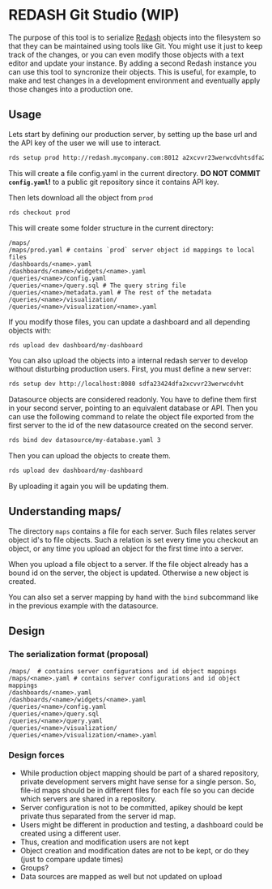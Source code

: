 # REDASH Git Studio (WIP)

The purpose of this tool is to serialize [Redash](http://redash.io) objects
into the filesystem so that they can be maintained using tools like Git.
You might use it just to keep track of the changes, or
you can even modify those objects with a text editor and update your instance.
By adding a second Redash instance you can use this tool to syncronize their objects.
This is useful, for example, to make and test changes in a development  environment
and eventually apply those changes into a production one.


## Usage

Lets start by defining our production server, by setting up the base url
and the API key of the user we will use to interact.

```bash
rds setup prod http://redash.mycompany.com:8012 a2xcvvr23werwcdvhtsdfa23424df
```

This will create a file config.yaml in the current directory.
**DO NOT COMMIT `config.yaml`!** to a public git repository since it contains API key.

Then lets download all the object from `prod`

```bash
rds checkout prod
```

This will create some folder structure in the current directory:

```
/maps/
/maps/prod.yaml # contains `prod` server object id mappings to local files
/dashboards/<name>.yaml
/dashboards/<name>/widgets/<name>.yaml
/queries/<name>/config.yaml
/queries/<name>/query.sql # The query string file
/queries/<name>/metadata.yaml # The rest of the metadata
/queries/<name>/visualization/
/queries/<name>/visualization/<name>.yaml
```

If you modify those files, you can update a dashboard and all depending objects
with:

```bash
rds upload dev dashboard/my-dashboard
```

You can also upload the objects into a internal redash server to develop
without disturbing production users.
First, you must define a new server:

```bash
rds setup dev http://localhost:8080 sdfa23424dfa2xcvvr23werwcdvht
```

Datasource objects are considered readonly.
You have to define them first in your second server,
pointing to an equivalent database or API.
Then you can use the following command to relate
the object file exported from the first server
to the id of the new datasource created on the second server.


```bash
rds bind dev datasource/my-database.yaml 3
```

Then you can upload the objects to create them.

```bash
rds upload dev dashboard/my-dashboard
```

By uploading it again you will be updating them.

## Understanding maps/

The directory `maps` contains a file for each server.
Such files relates server object id's to file objects.
Such a relation is set every time you checkout an object,
or any time you upload an object for the first time into a server.

When you upload a file object to a server.
If the file object already has a bound id on the server,
the object is updated.
Otherwise a new object is created.

You can also set a server mapping by hand with the `bind` subcommand
like in the previous example with the datasource.


## Design

### The serialization format (proposal)

```
/maps/  # contains server configurations and id object mappings
/maps/<name>.yaml # contains server configurations and id object mappings
/dashboards/<name>.yaml
/dashboards/<name>/widgets/<name>.yaml
/queries/<name>/config.yaml
/queries/<name>/query.sql
/queries/<name>/query.yaml
/queries/<name>/visualization/
/queries/<name>/visualization/<name>.yaml
```

### Design forces

- While production object mapping should be part of a shared repository,
  private development servers might have sense for a single person.
  So, file-id maps should be in different files for each file so you can
  decide which servers are shared in a repository.
- Server configuration is not to be committed, apikey should be kept private
  thus separated from the server id map.
- Users might be different in production and testing, a dashboard could
  be created using a different user.
- Thus, creation and modification users are not kept
- Object creation and modification dates are not to be kept, or do they (just to compare update times)
- Groups?
- Data sources are mapped as well but not updated on upload



